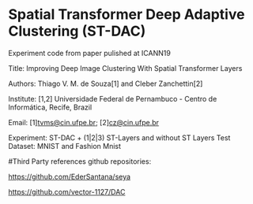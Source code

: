 # Spatial Transformer Deep Adaptive Clustering (ST-DAC)

Experiment code from paper pulished at ICANN19

Title: Improving Deep Image Clustering With Spatial Transformer Layers

Authors: Thiago V. M. de Souza[1] and  Cleber Zanchettin[2]

Institute: [1,2] Universidade Federal de Pernambuco - Centro de Informática, Recife, Brazil

Email: [1]tvms@cin.ufpe.br; [2]cz@cin.ufpe.br

Experiment: ST-DAC + (1|2|3) ST-Layers and without ST Layers
Test Dataset: MNIST and Fashion Mnist

#Third Party references github repositories:

https://github.com/EderSantana/seya

https://github.com/vector-1127/DAC
